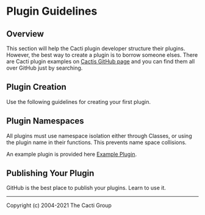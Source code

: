 # Plugin Guidelines

## Overview

This section will help the Cacti plugin developer structure their plugins.
However, the best way to create a plugin is to borrow someone elses.  There
are Cacti plugin examples on [Cactis GitHub page](https://github.com/Cacti) and
you can find them all over GitHub just by searching.

## Plugin Creation

Use the following guidelines for creating your first plugin.

## Plugin Namespaces

All plugins must use namespace isolation either through Classes, or using
the plugin name in their functions.  This prevents name space collisions.

An example plugin is provided here [Example Plugin](resources/example.tgz).

## Publishing Your Plugin

GitHub is the best place to publish your plugins.  Learn to use it.

---
Copyright (c) 2004-2021 The Cacti Group
